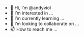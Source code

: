 - 👋 Hi, I’m @andyviol
- 👀 I’m interested in ...
- 🌱 I’m currently learning ...
- 💞️ I’m looking to collaborate on ...
- 📫 How to reach me ...

<!---
andyviol/andyviol is a ✨ special ✨ repository because its `README.md` (this file) appears on your GitHub profile.
You can click the Preview link to take a look at your changes.
--->
